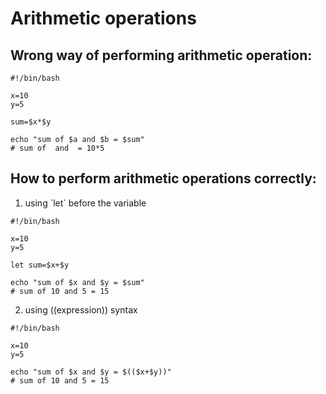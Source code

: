 # Arithmetic operations

## Wrong way of performing arithmetic operation:

```
#!/bin/bash

x=10
y=5

sum=$x*$y

echo "sum of $a and $b = $sum"
# sum of  and  = 10*5
```

## How to perform arithmetic operations correctly:

1. using \`let\` before the variable

```
#!/bin/bash

x=10
y=5

let sum=$x+$y

echo "sum of $x and $y = $sum"
# sum of 10 and 5 = 15
```

2. using ((expression)) syntax

```
#!/bin/bash

x=10
y=5

echo "sum of $x and $y = $(($x+$y))"
# sum of 10 and 5 = 15
```
